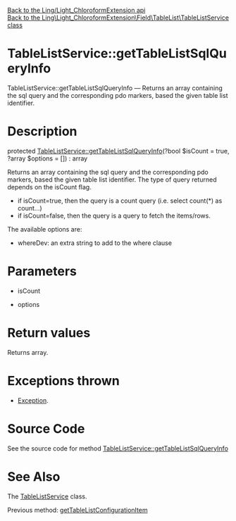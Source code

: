 [Back to the Ling/Light_ChloroformExtension api](https://github.com/lingtalfi/Light_ChloroformExtension/blob/master/doc/api/Ling/Light_ChloroformExtension.md)<br>
[Back to the Ling\Light_ChloroformExtension\Field\TableList\TableListService class](https://github.com/lingtalfi/Light_ChloroformExtension/blob/master/doc/api/Ling/Light_ChloroformExtension/Field/TableList/TableListService.md)


TableListService::getTableListSqlQueryInfo
================



TableListService::getTableListSqlQueryInfo — Returns an array containing the sql query and the corresponding pdo markers, based the given table list identifier.




Description
================


protected [TableListService::getTableListSqlQueryInfo](https://github.com/lingtalfi/Light_ChloroformExtension/blob/master/doc/api/Ling/Light_ChloroformExtension/Field/TableList/TableListService/getTableListSqlQueryInfo.md)(?bool $isCount = true, ?array $options = []) : array




Returns an array containing the sql query and the corresponding pdo markers, based the given table list identifier.
The type of query returned depends on the isCount flag.

- if isCount=true, then the query is a count query (i.e. select count(*) as count...)
- if isCount=false, then the query is a query to fetch the items/rows.

The available options are:
- whereDev: an extra string to add to the where clause




Parameters
================


- isCount

    

- options

    


Return values
================

Returns array.


Exceptions thrown
================

- [Exception](http://php.net/manual/en/class.exception.php).&nbsp;







Source Code
===========
See the source code for method [TableListService::getTableListSqlQueryInfo](https://github.com/lingtalfi/Light_ChloroformExtension/blob/master/Field/TableList/TableListService.php#L246-L299)


See Also
================

The [TableListService](https://github.com/lingtalfi/Light_ChloroformExtension/blob/master/doc/api/Ling/Light_ChloroformExtension/Field/TableList/TableListService.md) class.

Previous method: [getTableListConfigurationItem](https://github.com/lingtalfi/Light_ChloroformExtension/blob/master/doc/api/Ling/Light_ChloroformExtension/Field/TableList/TableListService/getTableListConfigurationItem.md)<br>

